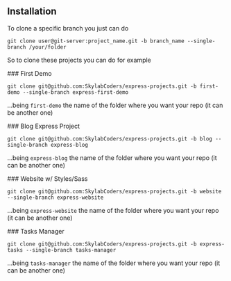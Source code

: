 
## Installation

To clone a specific branch you just can do

```
git clone user@git-server:project_name.git -b branch_name --single-branch /your/folder
```

So to clone these projects you can do for example

### First Demo

```
git clone git@github.com:SkylabCoders/express-projects.git -b first-demo --single-branch express-first-demo
```

...being `first-demo` the name of the folder where you want your repo (it can be another one)


### Blog Express Project 

```
git clone git@github.com:SkylabCoders/express-projects.git -b blog --single-branch express-blog
```

...being `express-blog` the name of the folder where you want your repo (it can be another one)

### Website w/ Styles/Sass

```
git clone git@github.com:SkylabCoders/express-projects.git -b website --single-branch express-website
```

...being `express-website` the name of the folder where you want your repo (it can be another one)

### Tasks Manager

```
git clone git@github.com:SkylabCoders/express-projects.git -b express-tasks --single-branch tasks-manager
```

...being `tasks-manager` the name of the folder where you want your repo (it can be another one)



